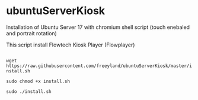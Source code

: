 # ubuntuServerKiosk
Installation of Ubuntu Server 17 with chromium shell script (touch enebaled and portrait rotation)


This script install Flowtech Kiosk Player (Flowplayer)

<code>
wget https://raw.githubusercontent.com/freeyland/ubuntuServerKiosk/master/install.sh
</code>
<code> 
sudo chmod +x install.sh
</code>
<code>
sudo ./install.sh
</code>
